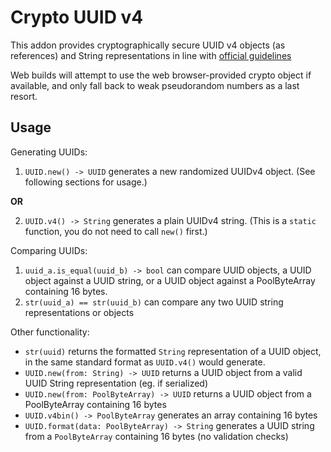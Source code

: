 # Crypto UUID v4

This addon provides cryptographically secure UUID v4 objects (as references) and String representations in line with [official guidelines](https://www.itu.int/rec/T-REC-X.667-200409-S/en)

Web builds will attempt to use the web browser-provided crypto object if available, and only fall back to weak pseudorandom numbers as a last resort.

## Usage

Generating UUIDs:
1. `UUID.new() -> UUID` generates a new randomized UUIDv4 object. (See following sections for usage.)

**OR**

2. `UUID.v4() -> String` generates a plain UUIDv4 string. (This is a `static` function, you do not need to call `new()` first.)

Comparing UUIDs:
1. `uuid_a.is_equal(uuid_b) -> bool` can compare UUID objects, a UUID object against a UUID string, or a UUID object against a PoolByteArray containing 16 bytes.
2. `str(uuid_a) == str(uuid_b)` can compare any two UUID string representations or objects

Other functionality:
- `str(uuid)` returns the formatted `String` representation of a UUID object, in the same standard format as `UUID.v4()` would generate.
- `UUID.new(from: String) -> UUID` returns a UUID object from a valid UUID String representation (eg. if serialized)
- `UUID.new(from: PoolByteArray) -> UUID` returns a UUID object from a PoolByteArray containing 16 bytes
- `UUID.v4bin() -> PoolByteArray` generates an array containing 16 bytes
- `UUID.format(data: PoolByteArray) -> String` generates a UUID string from a `PoolByteArray` containing 16 bytes (no validation checks)
